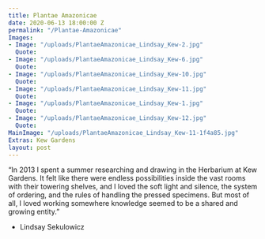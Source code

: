 ```yaml
---
title: Plantae Amazonicae
date: 2020-06-13 18:00:00 Z
permalink: "/Plantae-Amazonicae"
Images:
- Image: "/uploads/PlantaeAmazonicae_Lindsay_Kew-2.jpg"
  Quote: 
- Image: "/uploads/PlantaeAmazonicae_Lindsay_Kew-6.jpg"
  Quote: 
- Image: "/uploads/PlantaeAmazonicae_Lindsay_Kew-10.jpg"
  Quote: 
- Image: "/uploads/PlantaeAmazonicae_Lindsay_Kew-11.jpg"
  Quote: 
- Image: "/uploads/PlantaeAmazonicae_Lindsay_Kew-1.jpg"
  Quote: 
- Image: "/uploads/PlantaeAmazonicae_Lindsay_Kew-12.jpg"
  Quote: 
MainImage: "/uploads/PlantaeAmazonicae_Lindsay_Kew-11-1f4a85.jpg"
Extras: Kew Gardens
layout: post
---
```


“In 2013 I spent a summer researching and drawing
in the Herbarium at Kew Gardens. It felt like there
were endless possibilities inside the vast rooms
with their towering shelves, and I loved the soft
light and silence, the system of ordering, and the
rules of handling the pressed specimens. But most
of all, I loved working somewhere knowledge
seemed to be a shared and growing entity.”

- Lindsay Sekulowicz